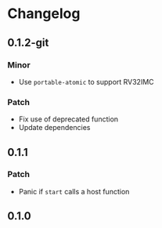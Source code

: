 # Changelog

## 0.1.2-git

### Minor

- Use `portable-atomic` to support RV32IMC

### Patch

- Fix use of deprecated function
- Update dependencies

## 0.1.1

### Patch

- Panic if `start` calls a host function

## 0.1.0

<!-- Update PR number to skip CHANGELOG.md test: #113 -->
